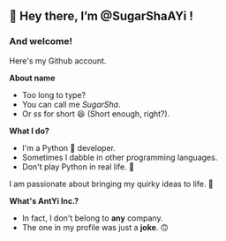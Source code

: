 ## 👋 Hey there, I’m @SugarShaAYi !
### And welcome!

Here's my Github account.

**About name**
- Too long to type?
- You can call me *SugarSha*.
- Or *ss* for short 😆 (Short enough, right?).

**What I do?** 
- I'm a Python 🐍 developer.
- Sometimes I dabble in other programming languages.
- Don't play Python in real life. 🤪

I am passionate about bringing my quirky ideas to life. 🚀

**What's AntYi Inc.?**
- In fact, I don't belong to **any** company.
- The one in my profile was just a **joke**. 🙃
